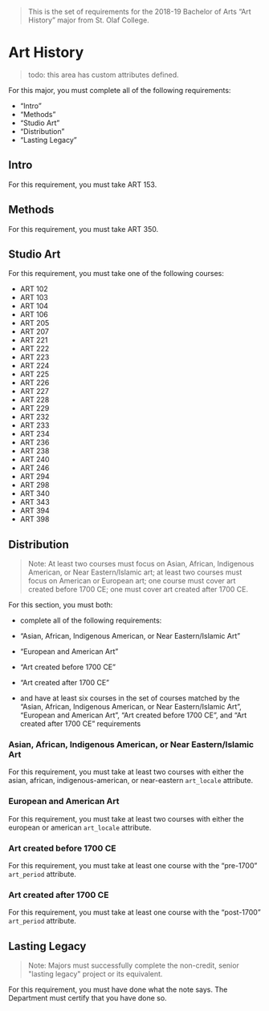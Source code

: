 > This is the set of requirements for the 2018-19 Bachelor of Arts “Art History”
> major from St. Olaf College.

# Art History
> todo: this area has custom attributes defined.

For this major, you must complete all of the following requirements:

- “Intro”
- “Methods”
- “Studio Art”
- “Distribution”
- “Lasting Legacy”

## Intro
For this requirement, you must take ART 153.


## Methods
For this requirement, you must take ART 350.


## Studio Art
For this requirement, you must take one of the following courses:

- ART 102
- ART 103
- ART 104
- ART 106
- ART 205
- ART 207
- ART 221
- ART 222
- ART 223
- ART 224
- ART 225
- ART 226
- ART 227
- ART 228
- ART 229
- ART 232
- ART 233
- ART 234
- ART 236
- ART 238
- ART 240
- ART 246
- ART 294
- ART 298
- ART 340
- ART 343
- ART 394
- ART 398


## Distribution
> Note: At least two courses must focus on Asian, African, Indigenous American,
> or Near Eastern/Islamic art; at least two courses must focus on American or
> European art; one course must cover art created before 1700 CE; one must cover
> art created after 1700 CE.

For this section, you must both:

- complete all of the following requirements:

- “Asian, African, Indigenous American, or Near Eastern/Islamic Art”
- “European and American Art”
- “Art created before 1700 CE”
- “Art created after 1700 CE”

- and have at least six courses in the set of courses matched by the “Asian, African, Indigenous American, or Near Eastern/Islamic Art”, “European and American Art”, “Art created before 1700 CE”, and “Art created after 1700 CE” requirements

### Asian, African, Indigenous American, or Near Eastern/Islamic Art
For this requirement, you must take at least two courses with either the asian, african, indigenous-american, or near-eastern `art_locale` attribute.

### European and American Art
For this requirement, you must take at least two courses with either the european or american `art_locale` attribute.

### Art created before 1700 CE
For this requirement, you must take at least one course with the “pre-1700” `art_period` attribute.

### Art created after 1700 CE
For this requirement, you must take at least one course with the “post-1700” `art_period` attribute.


## Lasting Legacy
> Note: Majors must successfully complete the non-credit, senior "lasting
> legacy" project or its equivalent.

For this requirement, you must have done what the note says. The Department must
certify that you have done so.


